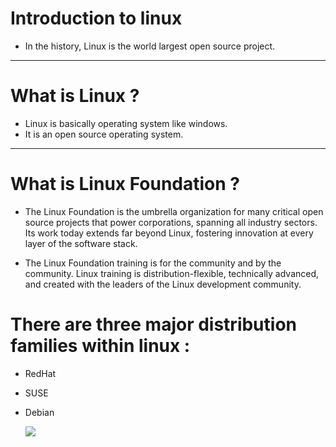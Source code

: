 # Introduction to linux

- In the history, Linux is the world largest open source project.

---

# What is Linux ?

- Linux is basically operating system like windows.
- It is an open source operating system.
---

# What is Linux Foundation ?
- The Linux Foundation is the umbrella organization for many critical open source projects that power corporations, spanning all industry sectors. Its work today extends far beyond Linux, fostering innovation at every layer of the software stack.

- The Linux Foundation training is for the community and by the community. Linux training is distribution-flexible, technically advanced, and created with the leaders of the Linux development community.

# There are three major distribution families within linux :

- RedHat

- SUSE

- Debian


   ![](https://github.com/Omkar0114/Linux-Learning/blob/main/what%20is%20Linux%20%3F/images/Linux-families.jpg)
   